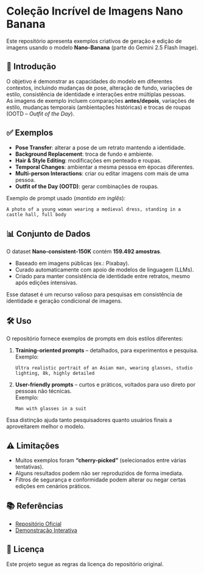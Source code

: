 # Coleção Incrível de Imagens Nano Banana

Este repositório apresenta exemplos criativos de geração e edição de imagens usando o modelo **Nano-Banana** (parte do Gemini 2.5 Flash Image).

## 🎯 Introdução
O objetivo é demonstrar as capacidades do modelo em diferentes contextos, incluindo mudanças de pose, alteração de fundo, variações de estilo, consistência de identidade e interações entre múltiplas pessoas.  
As imagens de exemplo incluem comparações **antes/depois**, variações de estilo, mudanças temporais (ambientações históricas) e trocas de roupas (OOTD – *Outfit of the Day*).

## ✅ Exemplos
- **Pose Transfer**: alterar a pose de um retrato mantendo a identidade.  
- **Background Replacement**: troca de fundo e ambiente.  
- **Hair & Style Editing**: modificações em penteado e roupas.  
- **Temporal Changes**: ambientar a mesma pessoa em épocas diferentes.  
- **Multi-person Interactions**: criar ou editar imagens com mais de uma pessoa.  
- **Outfit of the Day (OOTD)**: gerar combinações de roupas.  

Exemplo de prompt usado (*mantido em inglês*):  
```
A photo of a young woman wearing a medieval dress, standing in a castle hall, full body
```

## 📊 Conjunto de Dados
O dataset **Nano-consistent-150K** contém **159.492 amostras**.  
- Baseado em imagens públicas (ex.: Pixabay).  
- Curado automaticamente com apoio de modelos de linguagem (LLMs).  
- Criado para manter consistência de identidade entre retratos, mesmo após edições intensivas.  

Esse dataset é um recurso valioso para pesquisas em consistência de identidade e geração condicional de imagens.

## 🛠 Uso
O repositório fornece exemplos de prompts em dois estilos diferentes:  
1. **Training-oriented prompts** – detalhados, para experimentos e pesquisa.  
   Exemplo:  
   ```
   Ultra realistic portrait of an Asian man, wearing glasses, studio lighting, 8k, highly detailed
   ```  

2. **User-friendly prompts** – curtos e práticos, voltados para uso direto por pessoas não técnicas.  
   Exemplo:  
   ```
   Man with glasses in a suit
   ```  

Essa distinção ajuda tanto pesquisadores quanto usuários finais a aproveitarem melhor o modelo.

## ⚠️ Limitações
- Muitos exemplos foram **“cherry-picked”** (selecionados entre várias tentativas).  
- Alguns resultados podem não ser reproduzidos de forma imediata.  
- Filtros de segurança e conformidade podem alterar ou negar certas edições em cenários práticos.  

## 📚 Referências
- [Repositório Oficial](https://github.com/PicoTrex/Awesome-Nano-Banana-images)  
- [Demonstração Interativa](https://picotrex.github.io/Awesome-Nano-Banana-images/)  

## 📜 Licença
Este projeto segue as regras da licença do repositório original.
